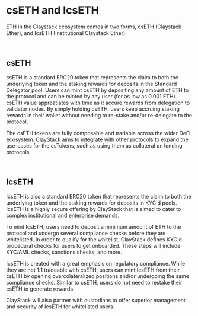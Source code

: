 # csETH and IcsETH
ETH in the Claystack ecosystem comes in two forms, csETH (Claystack Ether), and IcsETH (Institutional Claystack Ether). 

&nbsp;
## csETH
csETH is a standard ERC20 token that represents the claim to both the underlying token and the staking rewards for deposits in the Standard Delegator pool. Users can mint csETH by depositing any amount of ETH to the protocol and can be minted by any user (for as low as 0.001 ETH). csETH value appreatiates with time as it accure rewards from delegation to validator nodes.
By simply holding csETH, users keep accruing staking rewards in their wallet without needing to re-stake and/or re-delegate to the protocol. 

The csETH tokens are fully composable and tradable across the wider DeFi ecosystem. ClayStack aims to integrate with other protocols to expand the use-cases for the csTokens, such as using them as collateral on lending protocols.

&nbsp;
## IcsETH
IcsETH is also a standard ERC20 token that represents the claim to both the underlying token and the staking rewards for deposits in KYC'd pools. IcsETH is a highly secure offering by ClayStack that is aimed to cater to complex institutional and enterprise demands. 

To mint IcsETH, users need to deposit a minimum amount of ETH to the protocol and undergo several compliance checks before they are whitelisted. In order to qualify for the whitelist, ClayStack defines KYC'd procedural checks for users to get onboarded. These steps will include KYC/AML checks, sanctions checks, and more. 

IcsETH is created with a great emphasis on regulatory compliance. While they are not 1:1 tradeable with csETH, users can mint IcsETH from their csETH by opening overcolateralized positions and/or undergoing the same compliance checks. Similar to csETH, users do not need to restake their csETH to generate rewards. 

ClayStack will also partner with custodians to offer superior management and security of IcsETH for whitelisted users. 
